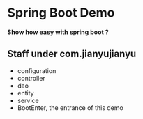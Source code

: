 # Spring Boot Demo

**Show how easy with spring boot ?**

## Staff under com.jianyujianyu

 - configuration
 - controller
 - dao
 - entity
 - service
 - BootEnter, the entrance of this demo